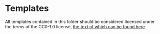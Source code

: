 # Templates

All templates contained in this folder should be considered licensed under the terms of the CC0-1.0 license,
[the text of which can be found here](./LICENSE).